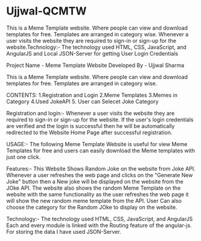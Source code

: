 # Ujjwal-QCMTW
This is a Meme Template website. Where people can view and download templates for free. Templates are arranged in category wise. Whenever a user visits the website they are required to sign-in or sign-up for the website.Technology:- The technology used HTML, CSS, JavaScript, and AngularJS and Local JSON-Server for getting User Login Credentials 

Project Name - Meme Template Website
Developed By - Ujjwal Sharma

This is a Meme Template website. Where people can view and download templates for free. Templates are arranged in category wise.

CONTENTS:
1.Registration and Login
2.Meme Templates
3.Memes in Category
4.Used JokeAPI 
5. User can Selecet Joke Category

Registration and login:-
Whenever a user visits the website they are required to sign-in or sign-up for the website. If the user's login credentials are verified and the login is successful then he will be automatically redirected to the Website Home Page after successful registration.


USAGE:-
The following Meme Template Website is useful for view Meme Templates for free and users can easily download the Meme templates with just one click.

Features:-
This Website Shows Random Joke on the website from Joke API. Whenever a user refreshes the web page and clicks on the "Generate New Joke" button then a New joke will be displayed on the website from the JOke API. The website also shows the random Meme Template on the website with the same functionality as the user refreshes the web page it will show the new random meme template from the API.
User Can also choose the category for the Random JOke to display on the website.

Technology:-
The technology used HTML, CSS, JavaScript, and AngularJS
Each and every module is linked with the Routing feature of the angular-js.
For storing the data I have used JSON-Server.
